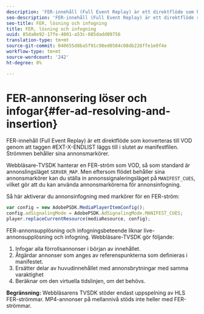 ```yaml
---
description: 'FER-innehåll (Full Event Replay) är ett direktflöde som konverteras till VOD genom att taggen #EXT-X-ENDLIST läggs till i slutet av manifestfilen. Strömmen behåller sina annonsmarkörer.'
seo-description: 'FER-innehåll (Full Event Replay) är ett direktflöde som konverteras till VOD genom att taggen #EXT-X-ENDLIST läggs till i slutet av manifestfilen. Strömmen behåller sina annonsmarkörer.'
seo-title: FER, lösning och infogning
title: FER, lösning och infogning
uuid: 85da0e92-17fe-4001-a53c-085dadd09756
translation-type: tm+mt
source-git-commit: 040655d8ba5f91c98ed0584c08db226ffe1e0f4e
workflow-type: tm+mt
source-wordcount: '242'
ht-degree: 0%

---
```



# FER-annonsering löser och infogar{#fer-ad-resolving-and-insertion}

FER-innehåll (Full Event Replay) är ett direktflöde som konverteras till VOD genom att taggen #EXT-X-ENDLIST läggs till i slutet av manifestfilen. Strömmen behåller sina annonsmarkörer.

Webbläsare-TVSDK hanterar en FER-ström som VOD, så som standard är annonslingsläget `SERVER_MAP`. Men eftersom flödet behåller sina annonsmarkörer kan du ställa in annonssignaleringsläget på `MANIFEST_CUES`, vilket gör att du kan använda annonsmarkörerna för annonsinfogning.

Så här aktiverar du annonsinfogning med markörer för en FER-ström:

```js
var config = new AdobePSDK.MediaPlayerItemConfig(); 
config.adSignalingMode = AdobePSDK.AdSignalingMode.MANIFEST_CUES; 
player.replaceCurrentResource(mediaResource, config);
```

FER-annonsupplösning och infogningsbeteende liknar live-annonsupplösning och infogning. Webbläsare-TVSDK gör följande:

1. Infogar alla förrollsannonser i början av innehållet.
1. Åtgärdar annonser som anges av referenspunkterna som definieras i manifestet.
1. Ersätter delar av huvudinnehållet med annonsbrytningar med samma varaktighet
1. Beräknar om den virtuella tidslinjen, om det behövs.

**Begränsning:** Webbläsarens TVSDK stöder endast uppspelning av HLS FER-strömmar. MP4-annonser på mellannivå stöds inte heller med FER-strömmar.
